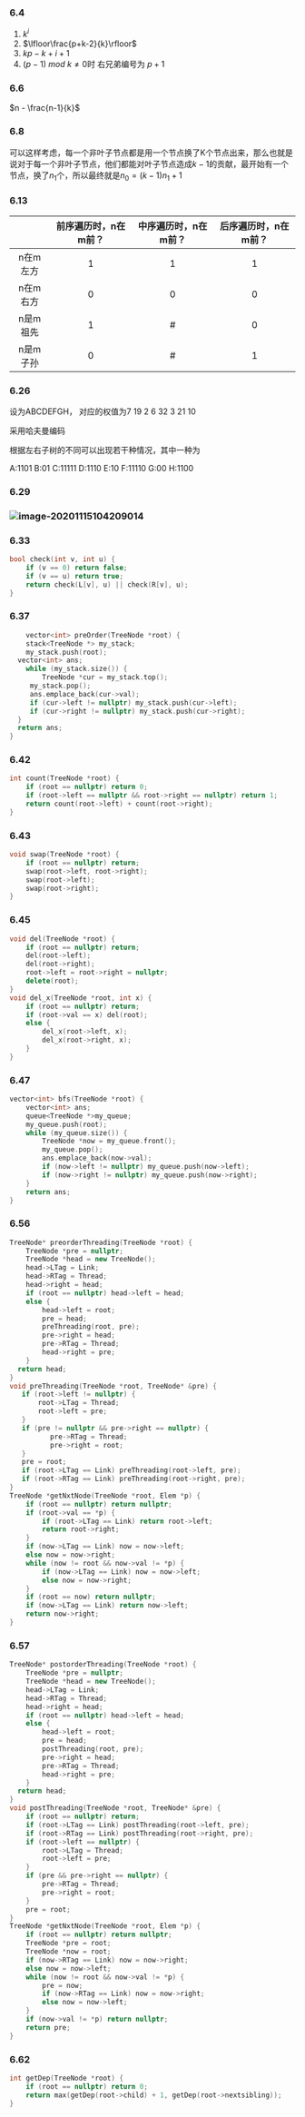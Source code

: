 ### 6.4

1. $k^i$
2. $\lfloor\frac{p+k-2}{k}\rfloor$
3. $kp-k+i+1$
4. $(p-1)\ mod \ k  \neq 0$时 右兄弟编号为 $p + 1$

### 6.6

$n - \frac{n-1}{k}$

### 6.8

可以这样考虑，每一个非叶子节点都是用一个节点换了K个节点出来，那么也就是说对于每一个非叶子节点，他们都能对叶子节点造成$k-1$的贡献，最开始有一个节点，换了$n_1$个，所以最终就是$n_0 = (k - 1) n_1 + 1$

### 6.13

|          | 前序遍历时，n在m前？ | 中序遍历时，n在m前？ | 后序遍历时，n在m前？ |
| :------: | :------------------: | :------------------: | :------------------: |
| n在m左方 |          1           |          1           |          1           |
| n在m右方 |          0           |          0           |          0           |
| n是m祖先 |          1           |          #           |          0           |
| n是m子孙 |          0           |          #           |          1           |

### 6.26

设为ABCDEFGH， 对应的权值为7 19 2 6 32 3 21 10

采用哈夫曼编码

根据左右子树的不同可以出现若干种情况，其中一种为

A:1101 B:01 C:11111 D:1110 E:10 F:11110 G:00 H:1100

### 6.29

### ![image-20201115104209014](/home/sheep/.config/Typora/typora-user-images/image-20201115104209014.png)

### 6.33

```c++
bool check(int v, int u) {
	if (v == 0) return false;
	if (v == u) return true;
	return check(L[v], u) || check(R[v], u);
}
```

### 6.37

```c++
	vector<int> preOrder(TreeNode *root) {
	stack<TreeNode *> my_stack;
	my_stack.push(root);
  vector<int> ans;
	while (my_stack.size()) {
  		TreeNode *cur = my_stack.top();
     my_stack.pop();
     ans.emplace_back(cur->val);
     if (cur->left != nullptr) my_stack.push(cur->left);
     if (cur->right != nullptr) my_stack.push(cur->right);
  }
  return ans;
}
```

### 6.42

```c++
int count(TreeNode *root) {
	if (root == nullptr) return 0;
	if (root->left == nullptr && root->right == nullptr) return 1;
	return count(root->left) + count(root->right);
}
```

### 6.43

```c++
void swap(TreeNode *root) {
	if (root == nullptr) return;
	swap(root->left, root->right);
	swap(root->left);
	swap(root->right);
}
```

### 6.45

```c++
void del(TreeNode *root) {
	if (root == nullptr) return;
	del(root->left);
	del(root->right);
	root->left = root->right = nullptr;
	delete(root);
}
void del_x(TreeNode *root, int x) {
	if (root == nullptr) return;
	if (root->val == x) del(root);
	else {
		del_x(root->left, x);
		del_x(root->right, x);
	}
}
```

### 6.47

```c++
vector<int> bfs(TreeNode *root) {
	vector<int> ans;
	queue<TreeNode *>my_queue;
	my_queue.push(root);
	while (my_queue.size()) {
		TreeNode *now = my_queue.front();
		my_queue.pop();
		ans.emplace_back(now->val);
		if (now->left != nullptr) my_queue.push(now->left);
		if (now->right != nullptr) my_queue.push(now->right);
	}
	return ans;
}
```

### 6.56

```c++
TreeNode* preorderThreading(TreeNode *root) {
	TreeNode *pre = nullptr;
	TreeNode *head = new TreeNode();
	head->LTag = Link;
	head->RTag = Thread;
	head->right = head;
	if (root == nullptr) head->left = head;
	else {
		head->left = root;
		pre = head;
		preThreading(root, pre);
		pre->right = head;
		pre->RTag = Thread;
		head->right = pre;
	}
  return head;
}
void preThreading(TreeNode *root, TreeNode* &pre) {
   if (root->left != nullptr) {
       root->LTag = Thread;
       root->left = pre;
   }
   if (pre != nullptr && pre->right == nullptr) {
  		  pre->RTag = Thread;
  		  pre->right = root;
   }
   pre = root;
   if (root->LTag == Link) preThreading(root->left, pre);
   if (root->RTag == Link) preThreading(root->right, pre);
}
TreeNode *getNxtNode(TreeNode *root, Elem *p) {
	if (root == nullptr) return nullptr;
	if (root->val == *p) {
		if (root->LTag == Link) return root->left;
		return root->right;
	}
	if (now->LTag == Link) now = now->left;
	else now = now->right;
	while (now != root && now->val != *p) {
		if (now->LTag == Link) now = now->left;
		else now = now->right;
	}
	if (root == now) return nullptr;
	if (now->LTag == Link) return now->left;
	return now->right;
}
```

### 6.57

```c++
TreeNode* postorderThreading(TreeNode *root) {
	TreeNode *pre = nullptr;
	TreeNode *head = new TreeNode();
	head->LTag = Link;
	head->RTag = Thread;
	head->right = head;
	if (root == nullptr) head->left = head;
	else {
		head->left = root;
		pre = head;
		postThreading(root, pre);
		pre->right = head;
		pre->RTag = Thread;
		head->right = pre;
	}
  return head;
}
void postThreading(TreeNode *root, TreeNode* &pre) {
	if (root == nullptr) return;
	if (root->LTag == Link) postThreading(root->left, pre);
	if (root->RTag == Link) postThreading(root->right, pre);
	if (root->left == nullptr) {
		root->LTag = Thread;
		root->left = pre;
	}
	if (pre && pre->right == nullptr) {
		pre->RTag = Thread;
		pre->right = root;
	}
	pre = root;
}
TreeNode *getNxtNode(TreeNode *root, Elem *p) {
	if (root == nullptr) return nullptr;
	TreeNode *pre = root;
	TreeNode *now = root;
	if (now->RTag == Link) now = now->right;
	else now = now->left;
	while (now != root && now->val != *p) {
		pre = now;
		if (now->RTag == Link) now = now->right;
		else now = now->left;
	}
	if (now->val != *p) return nullptr;
	return pre;
}
```

### 6.62

```c++
int getDep(TreeNode *root) {
	if (root == nullptr) return 0;
	return max(getDep(root->child) + 1, getDep(root->nextsibling));
}
```

